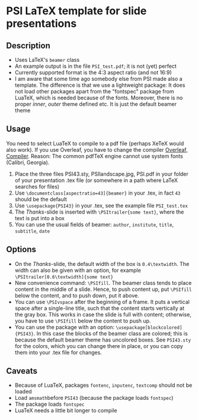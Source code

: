 # PSI LaTeX template for slide presentations

## Description

- Uses LaTeX's `beamer` class
- An example output is in the file `PSI_test.pdf`; it is not (yet) perfect
- Currently supported format is the 4:3 aspect ratio (and not 16:9)
- I am aware that some time ago somebody else from PSI made also a template. The difference is that we use a lightweight package: It does not load other packages apart from the "fontspec" package from LuaTeX, which is needed because of the fonts. Moreover, there is no proper _inner_, _outer_ theme defined etc. It is just the default beamer theme

## Usage

You need to select LuaTeX to compile to a pdf file (perhaps XeTeX would also work). If you use Overleaf, you have to change the compiler [Overleaf, Compiler](https://www.overleaf.com/learn/how-to/Changing_compiler). Reason: The common pdfTeX engine cannot use system fonts (Calibri, Georgia).

1. Place the three files PSI43.sty, PSIlandscape.jpg, PSI.pdf in your folder of your presentation .tex file (or somewhere in a path where LaTeX searches for files)
2. Use `\documentclass[aspectratio=43]{beamer}`  in your .tex, in fact `43` should be the default
3. Use `\usepackage{PSI43}` in your .tex, see the example file `PSI_test.tex`
4. The _Thanks_-slide is inserted with `\PSItrailer{some text}`, where the text is put into a box
5. You can use the usual fields of beamer: `author`, `institute`, `title`, `subtitle`, `date` 


## Options

- On the _Thanks_-slide, the default width of the box is `0.4\textwidth`. The width can also be given with an option, for example `\PSItrailer[0.6\textwidth]{some text}`
- New convenience command: `\PSIfill`. The beamer class tends to place content in the middle of a slide. Hence, to push content up, put `\PSIfill` below the content, and to push down, put it above. 
- You can use `\PSIvspace` after the beginning of a frame. It puts a vertical space after a single-line title, such that the content starts vertically at the gray box. This works in case the slide is full with content; otherwise, you have to use `\PSIfill` below the content to push up.
- You can use the package with an option: `\usepackage[blockcolored]{PSI43}`. In this case the blocks of the beamer class are colored; this is because the default beamer theme has uncolored boxes. See `PSI43.sty` for the colors, which you can change there in place, or you can copy them into your .tex file for changes.


## Caveats

- Because of LuaTeX, packages `fontenc`, `inputenc`, `textcomp` should not be loaded
- Load `amsmath`before `PSI43` (because the package loads `fontspec`)
- The package loads `fontspec`
- LuaTeX needs a little bit longer to compile
